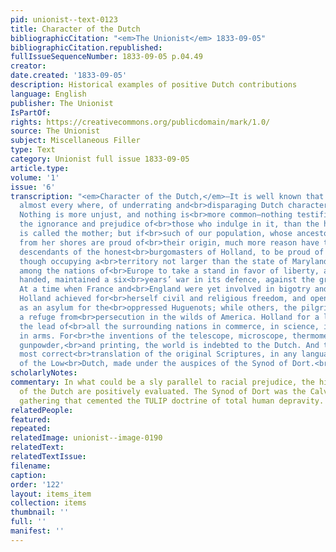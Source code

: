 ```yaml
---
pid: unionist--text-0123
title: Character of the Dutch
bibliographicCitation: "<em>The Unionist</em> 1833-09-05"
bibliographicCitation.republished: 
fullIssueSequenceNumber: 1833-09-05 p.04.49
creator: 
date.created: '1833-09-05'
description: Historical examples of positive Dutch contributions
language: English
publisher: The Unionist
IsPartOf: 
rights: https://creativecommons.org/publicdomain/mark/1.0/
source: The Unionist
subject: Miscellaneous Filler
type: Text
category: Unionist full issue 1833-09-05
article.type: 
volume: '1'
issue: '6'
transcription: "<em>Character of the Dutch,</em>—It is well known that a habit prevails
  almost every where, of underrating and<br>disparaging Dutch character and Dutchmen.
  Nothing is more unjust, and nothing is<br>more common—nothing testifies more unequivocally
  the ignorance and prejudice of<br>those who indulge in it, than the habit.—England
  is called the mother; but if<br>such of our population, whose ancestors emigrated
  from her shores are proud of<br>their origin, much more reason have they, who are
  descendants of the honest<br>burgomasters of Holland, to be proud of theirs.—Holland,
  though occupying a<br>territory not larger than the state of Maryland, was first
  among the nations of<br>Europe to take a stand in favor of liberty, and, single
  handed, maintained a six<br>years’ war in its defence, against the greatest odds.
  At a time when France and<br>England were yet involved in bigotry and superstition,
  Holland achieved for<br>herself civil and religious freedom, and opened her bosom
  as an asylum for the<br>oppressed Huguenots; while others, the pilgrim fathers sought
  a refuge from<br>persecution in the wilds of America. Holland for a long time took
  the lead of<br>all the surrounding nations in commerce, in science, in arts, and
  in arms. For<br>the inventions of the telescope, microscope, thermometer, pendulum,
  gunpowder,<br>and printing, the world is indebted to the Dutch. And the best and
  most correct<br>translation of the original Scriptures, in any language, is that
  of the Low<br>Dutch, made under the auspices of the Synod of Dort.<br>"
scholarlyNotes: 
commentary: In what could be a sly parallel to racial prejudice, the historic contributions
  of the Dutch are positively evaluated. The Synod of Dort was the Calvinistic theological
  gathering that cemented the TULIP doctrine of total human depravity.
relatedPeople: 
featured: 
repeated: 
relatedImage: unionist--image-0190
relatedText: 
relatedTextIssue: 
filename: 
caption: 
order: '122'
layout: items_item
collection: items
thumbnail: ''
full: ''
manifest: ''
---
```

